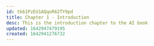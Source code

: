 ```yaml
---
id: tk61PzEU1AQqoR62TY9pd
title: Chapter 1 - Introduction
desc: This is the introduction chapter to the AI book
updated: 1642947479195
created: 1642941276732
---
```


